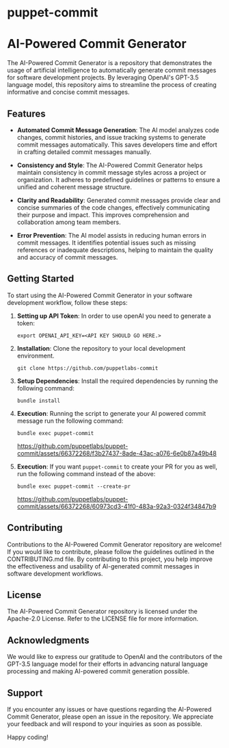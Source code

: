 # puppet-commit

# AI-Powered Commit Generator

The AI-Powered Commit Generator is a repository that demonstrates the usage of artificial intelligence to automatically generate commit messages for software development projects. By leveraging OpenAI's GPT-3.5 language model, this repository aims to streamline the process of creating informative and concise commit messages.

## Features

- **Automated Commit Message Generation**: The AI model analyzes code changes, commit histories, and issue tracking systems to generate commit messages automatically. This saves developers time and effort in crafting detailed commit messages manually.

- **Consistency and Style**: The AI-Powered Commit Generator helps maintain consistency in commit message styles across a project or organization. It adheres to predefined guidelines or patterns to ensure a unified and coherent message structure.

- **Clarity and Readability**: Generated commit messages provide clear and concise summaries of the code changes, effectively communicating their purpose and impact. This improves comprehension and collaboration among team members.

- **Error Prevention**: The AI model assists in reducing human errors in commit messages. It identifies potential issues such as missing references or inadequate descriptions, helping to maintain the quality and accuracy of commit messages.

## Getting Started

To start using the AI-Powered Commit Generator in your software development workflow, follow these steps:

1. **Setting up API Token**: In order to use openAI you need to generate a token:

   ```shell
   export OPENAI_API_KEY=<API KEY SHOULD GO HERE.>
   ```

2. **Installation**: Clone the repository to your local development environment.

   ```shell
   git clone https://github.com/puppetlabs-commit
   ```

3. **Setup Dependencies**: Install the required dependencies by running the following command:

   ```shell
   bundle install
   ```

4. **Execution**: Running the script to generate your AI powered commit message run the following command:

   ```shell
   bundle exec puppet-commit
   ```
   https://github.com/puppetlabs/puppet-commit/assets/66372268/f3b27437-8ade-43ac-a076-6e0b87a49b48

5. **Execution**: If you want `puppet-commit` to create your PR for you as well, run the following command instead of the above:

   ```shell
   bundle exec puppet-commit --create-pr
   ```
   https://github.com/puppetlabs/puppet-commit/assets/66372268/60973cd3-41f0-483a-92a3-0324f34847b9


## Contributing

Contributions to the AI-Powered Commit Generator repository are welcome! If you would like to contribute, please follow the guidelines outlined in the CONTRIBUTING.md file. By contributing to this project, you help improve the effectiveness and usability of AI-generated commit messages in software development workflows.

## License

The AI-Powered Commit Generator repository is licensed under the Apache-2.0 License. Refer to the LICENSE file for more information.

## Acknowledgments

We would like to express our gratitude to OpenAI and the contributors of the GPT-3.5 language model for their efforts in advancing natural language processing and making AI-powered commit generation possible.

## Support

If you encounter any issues or have questions regarding the AI-Powered Commit Generator, please open an issue in the repository. We appreciate your feedback and will respond to your inquiries as soon as possible.

Happy coding!
